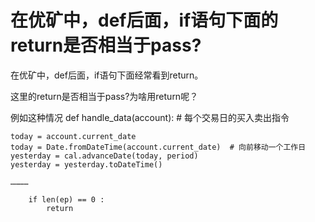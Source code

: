 # 在优矿中，def后面，if语句下面的return是否相当于pass?

在优矿中，def后面，if语句下面经常看到return。

这里的return是否相当于pass?为啥用return呢？


例如这种情况
def handle_data(account):                  # 每个交易日的买入卖出指令

    today = account.current_date
    today = Date.fromDateTime(account.current_date)  # 向前移动一个工作日
    yesterday = cal.advanceDate(today, period)
    yesterday = yesterday.toDateTime()
    
    …………
    
        if len(ep) == 0 :
            return
